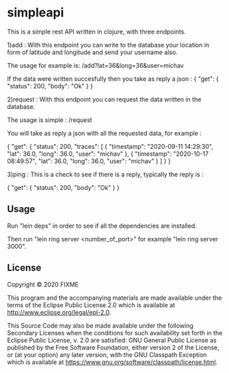 # simpleapi


This is a simple rest API written in clojure, with three endpoints.

1)add : With this endpoint you can write to the database your location in form of latitude and longitude
and send your username also.

The usage for example is: /add?lat=36&long=36&user=michav 

If the data were written succesfully then you take as reply a json :
{
    "get": {
        "status": 200,
        "body": "Ok"
    }
}

2)request : With this endpoint you can request the data written in the database.

The usage is simple : /request 

You will take as reply a json with all the requested data, for example : 

{
    "get": {
        "status": 200,
        "traces": [
            {
                "timestamp": "2020-09-11 14:29:30",
                "lat": 36.0,
                "long": 36.0,
                "user": "michav"
            },
            {
                "timestamp": "2020-10-17 08:49:57",
                "lat": 36.0,
                "long": 36.0,
                "user": "michav"
            }
        ]
    }
}

3)ping : This is a check to see if there is a reply, typically the reply is :

{
    "get": {
        "status": 200,
        "body": "Ok"
    }
}

## Usage

Run "lein deps" in order to see if all the dependencies are installed.

Then run "lein ring server <number_of_port>" for example "lein ring server 3000".

## License

Copyright © 2020 FIXME

This program and the accompanying materials are made available under the
terms of the Eclipse Public License 2.0 which is available at
http://www.eclipse.org/legal/epl-2.0.

This Source Code may also be made available under the following Secondary
Licenses when the conditions for such availability set forth in the Eclipse
Public License, v. 2.0 are satisfied: GNU General Public License as published by
the Free Software Foundation, either version 2 of the License, or (at your
option) any later version, with the GNU Classpath Exception which is available
at https://www.gnu.org/software/classpath/license.html.
